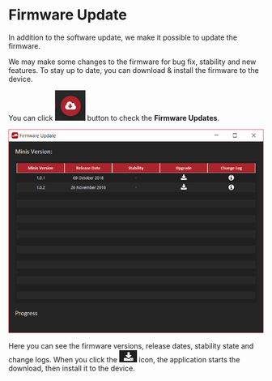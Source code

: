 # Firmware Update

In addition to the software update, we make it possible to update the firmware.

We may make some changes to the firmware for bug fix, stability and new features. To stay up to date, you can download & install the firmware to the device.

You can click ![](../../../../.gitbook/assets/image%20%282%29.png) button to check the **Firmware Updates**.

![](../../../../.gitbook/assets/image%20%2888%29.png)

Here you can see the firmware versions, release dates, stability state and change logs. When you click the ![](../../../../.gitbook/assets/image%20%2857%29.png) icon, the application starts the download, then install it to the device.

